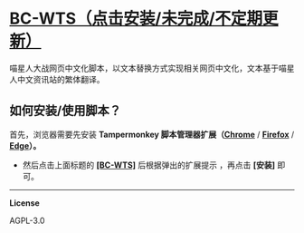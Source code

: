 # [BC-WTS（点击安装/未完成/不定期更新）](https://raw.githubusercontent.com/RUnknown/BC-WTS/blob/main/BC-WTS-New.user.js)
喵星人大战网页中文化脚本，以文本替换方式实现相关网页中文化，文本基于喵星人中文资讯站的繁体翻译。

## 如何安装/使用脚本？

首先，浏览器需要先安装 **Tampermonkey  脚本管理器扩展（[Chrome](https://pan.lanpw.com/b073l8d1e)** / **[Firefox](https://addons.mozilla.org/firefox/addon/tampermonkey/)** / **[Edge](https://microsoftedge.microsoft.com/addons/detail/tampermonkey/iikmkjmpaadaobahmlepeloendndfphd?hl=zh-CN)）。**  

- 然后点击上面标题的 [**\[BC-WTS\]**](https://raw.githubusercontent.com/RUnknown/BC-WTS/blob/main/BC-WTS-New.user.js) 后根据弹出的扩展提示 ，再点击 **\[安装\]** 即可。  

****

**License**

AGPL-3.0
